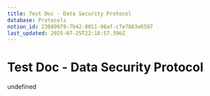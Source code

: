 ```yaml
---
title: Test Doc - Data Security Protocol
database: Protocols
notion_id: 23880979-7b42-8011-96af-c7e7883e6587
last_updated: 2025-07-25T22:18:57.396Z
---
```


# Test Doc - Data Security Protocol

undefined